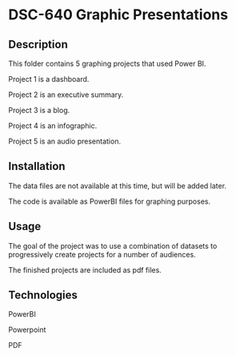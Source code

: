 # DSC-640 Graphic Presentations

## Description
This folder contains 5 graphing projects that used Power BI.

Project 1 is a dashboard.

Project 2 is an executive summary.

Project 3 is a blog.

Project 4 is an infographic.

Project 5 is an audio presentation.

## Installation
The data files are not available at this time, but will be added later.

The code is available as PowerBI files for graphing purposes.

## Usage
The goal of the project was to use a combination of datasets to progressively create projects for a number of audiences.

The finished projects are included as pdf files.

## Technologies
PowerBI

Powerpoint

PDF
